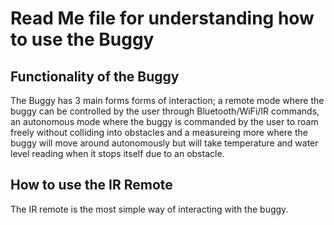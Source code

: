 # Read Me file for understanding how to use the Buggy

## Functionality of the Buggy 
The Buggy has 3 main forms forms of interaction; a remote mode where the buggy can be controlled by the user through Bluetooth/WiFi/IR commands, an autonomous mode where the buggy is commanded by the user to roam freely without colliding into obstacles and a measureing more where the buggy will move around autonomously but will take temperature and water level reading when it stops itself due to an obstacle. 

## How to use the IR Remote 
The IR remote is the most simple way of interacting with the buggy. 
